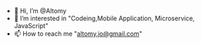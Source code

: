 - 👋 Hi, I’m @Altomy
- 👀 I’m interested in "Codeing,Mobile Application, Microservice, JavaScript"
- 📫 How to reach me "altomy.jo@gmail.com"
